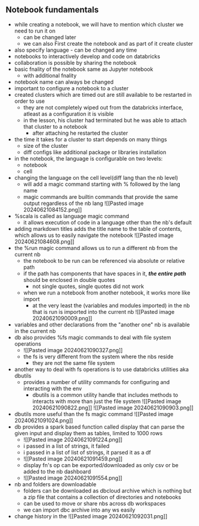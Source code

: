 ## Notebook fundamentals
- while creating a notebook, we will have to mention which cluster we need to run it on
	- can be changed later
	- we can also First create the notebook and as part of it create cluster
- also specify language - can be changed any time
- notebooks to interactively develop and code on databricks
- collaboration is possible by sharing the notebook
- basic fnality of the notebook same as Jupyter notebook
	- with additional fnality
- notebook name can always be changed
- important to configure a notebook to a cluster
- created clusters which are timed out are still available to be restarted in order to use
	- they are not completely wiped out from the databricks interface, atleast as a configuration it is visible
	- in the lesson, his cluster had terminated but he was able to attach that cluster to a notebook
		- after attaching he restarted the cluster
- the time it takes for a cluster to start depends on many things
	- size of the cluster
	- diff configs like additional package or libraries installation
- in the notebook, the language is configurable on two levels:
	- notebook
	- cell
- changing the language on the cell level(diff lang than the nb level)
	- will add a magic command starting with \% followed by the lang name
	- magic commands are builtin commands that provide the same output regardless of the nb lang
![[Pasted image 20240621084152.png]]
- %scala is called as language magic command
	- it allows execution of code in a language other than the nb's default
- adding markdown titles adds the title name to the table of contents, which allows us to easily navigate the notebook
![[Pasted image 20240621084608.png]]
- the %run magic command allows us to run a different nb from the current nb
	- the notebook to be run can be referenced via absolute or relative path
	- if the path has components that have spaces in it, ***the entire path*** should be enclosed in double quotes
		- not single quotes, single quotes did not work
	- when we run a notebook from another notebook, it works more like import
		- at the very least the (variables and modules imported) in the nb that is run is imported into the current nb
![[Pasted image 20240621090009.png]]
- variables and other declarations from the "another one" nb is available in the current nb
- db also provides %fs magic commands to deal with file system operations
	- ![[Pasted image 20240621090327.png]]
	- the fs is very different from the system where the nbs reside
		- they are not the same file system
- another way to deal with fs operations is to use databricks utilities aka dbutils
	- provides a number of utility commands for configuring and interacting with the env
		- dbutils is a common utility handle that includes methods to interacts with more than just the file system
![[Pasted image 20240621090822.png]]
![[Pasted image 20240621090903.png]]
- dbutils more useful than the fs magic command
![[Pasted image 20240621091024.png]]
- db provides a spark based function called display that can parse the given input and display them as tables, limited to 1000 rows
	- ![[Pasted image 20240621091224.png]]
	- i passed in a list of strings, it failed
	- i passed in a list of list of strings, it parsed it as a df
	- ![[Pasted image 20240621091459.png]]
	- display fn's op can be exported/downloaded as only csv or be added to the nb dashboard
	- ![[Pasted image 20240621091554.png]]
- nb and folders are downloadable
	- folders can be downloaded as dbcloud archive which is nothing but a zip file that contains a collection of directories and notebooks
	- can be used to move or share nbs across db workspaces
	- we can import dbc archive into any ws easily
- change history in the 
![[Pasted image 20240621092031.png]]